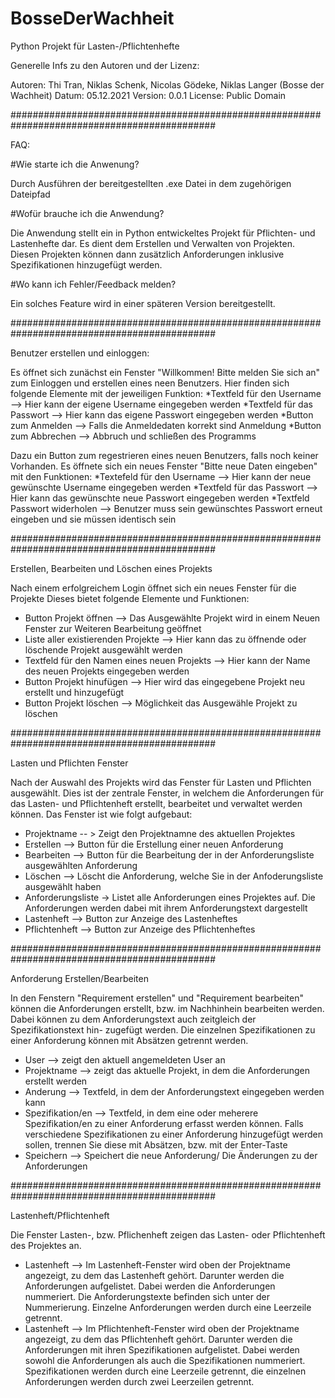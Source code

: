 # BosseDerWachheit

Python Projekt für Lasten-/Pflichtenhefte

Generelle Infs zu den Autoren und der Lizenz:

Autoren: Thi Tran, Niklas Schenk, Nicolas Gödeke, Niklas Langer (Bosse der Wachheit)
Datum: 05.12.2021
Version: 0.0.1
License: Public Domain


#############################################################################################


FAQ:

#Wie starte ich die Anwenung?

Durch Ausführen der bereitgestellten .exe Datei in dem zugehörigen Dateipfad

#Wofür brauche ich die Anwendung?

Die Anwendung stellt ein in Python entwickeltes Projekt für Pflichten- und Lastenhefte dar. Es dient dem Erstellen und Verwalten von Projekten. Diesen Projekten können dann zusätzlich Anforderungen inklusive Spezifikationen hinzugefügt werden.

#Wo kann ich Fehler/Feedback melden? 

Ein solches Feature wird in einer späteren Version bereitgestellt.


#############################################################################################


Benutzer erstellen und einloggen:

Es öffnet sich zunächst ein Fenster "Willkommen! Bitte melden Sie sich an" zum Einloggen und erstellen eines neen
Benutzers.
Hier finden sich folgende Elemente mit der jeweiligen Funktion:
*Textfeld für den Username --> Hier kann der eigene Username eingegeben werden
*Textfeld für das Passwort --> Hier kann das eigene Passwort eingegeben werden
*Button zum Anmelden --> Falls die Anmeldedaten korrekt sind Anmeldung
*Button zum Abbrechen --> Abbruch und schließen des Programms

Dazu ein Button zum regestrieren eines neuen Benutzers, falls noch keiner Vorhanden.
Es öffnete sich ein neues Fenster "Bitte neue Daten eingeben" mit den Funktionen:
*Textefeld für den Username --> Hier kann der neue gewünschte Username eingegeben werden
*Textfeld für das Passwort --> Hier kann das gewünschte neue Passwort eingegeben werden
*Textfeld Passwort widerholen --> Benutzer muss sein gewünschtes Passwort erneut eingeben und sie müssen identisch sein

    
#############################################################################################

Erstellen, Bearbeiten und Löschen eines Projekts

Nach einem erfolgreichem Login öffnet sich ein neues Fenster für die Projekte
Dieses bietet folgende Elemente und Funktionen:
* Button Projekt öffnen --> Das Ausgewählte Projekt wird in einem Neuen Fenster zur Weiteren Bearbeitung geöffnet
* Liste aller existierenden Projekte --> Hier kann das zu öffnende oder löschende Projekt ausgewählt werden
* Textfeld für den Namen eines neuen Projekts --> Hier kann der Name des neuen Projekts eingegeben werden
* Button Projekt hinufügen --> Hier wird das eingegebene Projekt neu erstellt und hinzugefügt
* Button Projekt löschen --> Möglichkeit das Ausgewähle Projekt zu löschen


#############################################################################################

Lasten und Pflichten Fenster

Nach der Auswahl des Projekts wird das Fenster für Lasten und Pflichten ausgewählt.
Dies ist der zentrale Fenster, in welchem die Anforderungen für das Lasten- und Pflichtenheft erstellt, bearbeitet
und verwaltet werden können. 
Das Fenster ist wie folgt aufgebaut:

* Projektname -- > Zeigt den Projektnamne des aktuellen Projektes 
* Erstellen --> Button für die Erstellung einer neuen Anforderung 
* Bearbeiten --> Button für die Bearbeitung der in der Anforderungsliste ausgewählten Anforderung 
* Löschen --> Löscht die Anforderung, welche Sie in der Anfoderungsliste ausgewählt haben 
* Anforderungsliste -> Listet alle Anforderungen eines Projektes auf. Die Anforderungen werden dabei mit ihrem 
  Anforderungstext dargestellt
* Lastenheft --> Button zur Anzeige des Lastenheftes 
* Pflichtenheft --> Button zur Anzeige des Pflichtenheftes 


#############################################################################################

Anforderung Erstellen/Bearbeiten

In den Fenstern "Requirement erstellen" und "Requirement bearbeiten" können die Anforderungen erstellt, bzw. im 
Nachhinhein bearbeiten werden. Dabei können zu dem Anforderungstext auch zeitgleich der Spezifikationstext hin-
zugefügt werden. Die einzelnen Spezifikationen zu einer Anforderung können mit Absätzen getrennt werden.

* User --> zeigt den aktuell angemeldeten User an
* Projektname --> zeigt das aktuelle Projekt, in dem die Anforderungen erstellt werden
* Anderung --> Textfeld, in dem der Anforderungstext eingegeben werden kann
* Spezifikation/en --> Textfeld, in dem eine oder meherere Spezifikation/en zu einer Anforderung erfasst werden        können. Falls verschiedene Spezifikationen zu einer Anforderung hinzugefügt werden sollen, trennen Sie diese mit Absätzen, bzw. mit der Enter-Taste
* Speichern --> Speichert die neue Anforderung/ Die Änderungen zu der Anforderungen 


#############################################################################################

Lastenheft/Pflichtenheft 

Die Fenster Lasten-, bzw. Pflichenheft zeigen das Lasten- oder Pflichtenheft des Projektes an.

* Lastenheft --> Im Lastenheft-Fenster wird oben der Projektname angezeigt, zu dem das Lastenheft gehört. Darunter werden die Anforderungen aufgelistet. Dabei werden die Anforderungen nummeriert. Die Anforderungstexte befinden sich unter der Nummerierung. Einzelne Anforderungen werden durch eine Leerzeile getrennt. 
* Lastenheft --> Im Pflichtenheft-Fenster wird oben der Projektname angezeigt, zu dem das Pflichtenheft gehört. Darunter werden die Anforderungen mit ihren Spezifikationen aufgelistet. Dabei werden sowohl die Anforderungen als auch die Spezifikationen nummeriert. Spezifikationen werden durch eine Leerzeile getrennt, die einzelnen Anforderungen werden durch zwei Leerzeilen getrennt.
